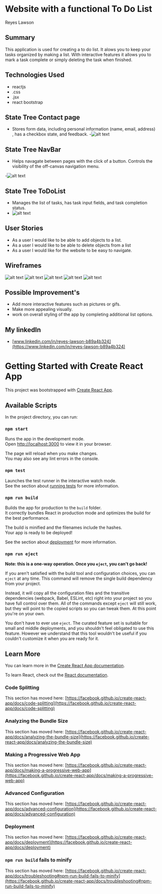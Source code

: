 # Website with a functional To Do List
Reyes Lawson

## Summary

This application is used for creating a to do list. It alows you to keep your tasks organized by making a list. With interactive features 
it allows you to mark a task complete or simply deleting the task when finished.



## Technologies Used
- reactjs
- .css
- .jsx
- react bootstrap

## State Tree Contact page
- Stores form data, including personal information (name, email, address) , has a checkbox state,
and feedback.
-![alt text](<./public/images/screenshot-contact-state.png>)

## State Tree NavBar
- Helps navagate between pages with the click of a button. Controls the visibility of the off-canvas navigation menu.

-![alt text](<./public/images/screeshot-nav-state.png>)

## State Tree ToDoList
- Manages the list of tasks, has task input fields, and task completion status.
- ![alt text](<./public/images/screenshot-todolist-state.png>)

## User Stories
- As a user I would like to be able to add objects to a list.
- As a user I would like to be able to delete objects from a list
- As a user I would like for the website to be easy to navigate. 

## Wireframes

![alt text](<./public/images/wireframe-todolist1.png>)
![alt text](<./public/images/wireframe-todolist2.png>)
![alt text](<./public/images/screenshot-todolisthome.png>)
![alt text](<./public/images/screenshot-todolistcontact.png>)
![alt text](<./public/images/screenshot-todolistsidebar.png>)

## Possible Improvement's
- Add more interactive features such as pictures or gifs.
- Make more appealing visually.
- work on overall styling of the app by completing additional list options.

## My linkedIn 
- [www.linkedin.com/in/reyes-lawson-b89a4b324](https://www.linkedin.com/in/reyes-lawson-b89a4b324)












# Getting Started with Create React App

This project was bootstrapped with [Create React App](https://github.com/facebook/create-react-app).

## Available Scripts

In the project directory, you can run:

### `npm start`


Runs the app in the development mode.\
Open [http://localhost:3000](http://localhost:3000) to view it in your browser.

The page will reload when you make changes.\
You may also see any lint errors in the console.

### `npm test`

Launches the test runner in the interactive watch mode.\
See the section about [running tests](https://facebook.github.io/create-react-app/docs/running-tests) for more information.

### `npm run build`

Builds the app for production to the `build` folder.\
It correctly bundles React in production mode and optimizes the build for the best performance.

The build is minified and the filenames include the hashes.\
Your app is ready to be deployed!

See the section about [deployment](https://facebook.github.io/create-react-app/docs/deployment) for more information.

### `npm run eject`

**Note: this is a one-way operation. Once you `eject`, you can't go back!**

If you aren't satisfied with the build tool and configuration choices, you can `eject` at any time. This command will remove the single build dependency from your project.

Instead, it will copy all the configuration files and the transitive dependencies (webpack, Babel, ESLint, etc) right into your project so you have full control over them. All of the commands except `eject` will still work, but they will point to the copied scripts so you can tweak them. At this point you're on your own.

You don't have to ever use `eject`. The curated feature set is suitable for small and middle deployments, and you shouldn't feel obligated to use this feature. However we understand that this tool wouldn't be useful if you couldn't customize it when you are ready for it.

## Learn More

You can learn more in the [Create React App documentation](https://facebook.github.io/create-react-app/docs/getting-started).

To learn React, check out the [React documentation](https://reactjs.org/).

### Code Splitting

This section has moved here: [https://facebook.github.io/create-react-app/docs/code-splitting](https://facebook.github.io/create-react-app/docs/code-splitting)

### Analyzing the Bundle Size

This section has moved here: [https://facebook.github.io/create-react-app/docs/analyzing-the-bundle-size](https://facebook.github.io/create-react-app/docs/analyzing-the-bundle-size)

### Making a Progressive Web App

This section has moved here: [https://facebook.github.io/create-react-app/docs/making-a-progressive-web-app](https://facebook.github.io/create-react-app/docs/making-a-progressive-web-app)

### Advanced Configuration

This section has moved here: [https://facebook.github.io/create-react-app/docs/advanced-configuration](https://facebook.github.io/create-react-app/docs/advanced-configuration)

### Deployment

This section has moved here: [https://facebook.github.io/create-react-app/docs/deployment](https://facebook.github.io/create-react-app/docs/deployment)

### `npm run build` fails to minify

This section has moved here: [https://facebook.github.io/create-react-app/docs/troubleshooting#npm-run-build-fails-to-minify](https://facebook.github.io/create-react-app/docs/troubleshooting#npm-run-build-fails-to-minify)






